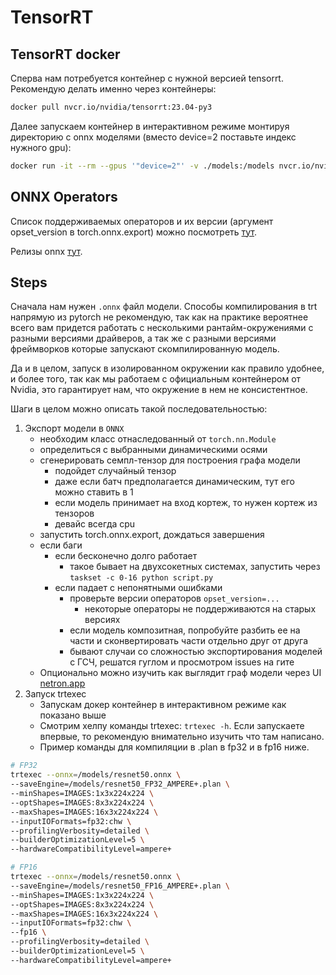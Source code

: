 # TensorRT


## TensorRT docker

Сперва нам потребуется контейнер с нужной версией tensorrt. 
Рекомендую делать именно через контейнеры:

```bash
docker pull nvcr.io/nvidia/tensorrt:23.04-py3
```

Далее запускаем контейнер в интерактивном режиме монтируя директорию с onnx моделями
(вместо device=2 поставьте индекс нужного gpu):

```bash
docker run -it --rm --gpus '"device=2"' -v ./models:/models nvcr.io/nvidia/tensorrt:23.04-py3
```

## ONNX Operators

Список поддерживаемых операторов и их версии (аргумент opset_version в torch.onnx.export) можно посмотреть [тут](https://github.com/onnx/onnx/blob/main/docs/Operators.md).

Релизы onnx [тут](https://github.com/onnx/onnx/releases).


## Steps

Сначала нам нужен `.onnx` файл модели. Способы компилирования в trt напрямую из pytorch не рекомендую,
так как на практике вероятнее всего вам придется работать с несколькими рантайм-окружениями с разными версиями
драйверов, а так же с разными версиями фреймворков которые запускают скомпилированную модель.

Да и в целом, запуск в изолированном окружении как правило удобнее, и более того, так как мы работаем с официальным контейнером от Nvidia, это гарантирует нам, что окружение в нем не консистентное.


Шаги в целом можно описать такой последовательностью:

1. Экспорт модели в `ONNX`
    - необходим класс отнаследованный от `torch.nn.Module`
    - определиться с выбранными динамическими осями
    - сгенерировать семпл-тензор для построения графа модели
        - подойдет случайный тензор
        - даже если батч предполагается динамическим, тут его можно ставить в 1
        - если модель принимает на вход кортеж, то нужен кортеж из тензоров
        - девайс всегда cpu
    - запустить torch.onnx.export, дождаться завершения
    - если баги
        - если бесконечно долго работает
            - такое бывает на двухсокетных системах, запустить через `taskset -c 0-16 python script.py`
        - если падает с непонятными ошибками
            - проверьте версии операторов `opset_version=...`
                - некоторые операторы не поддерживаются на старых версиях
            - если модель композитная, попробуйте разбить ее на части и сконвертировать части отдельно друг от друга
            - бывают случаи со сложностью экспортирования моделей с ГСЧ, решатся гуглом и просмотром issues на гите
    - Опционально можно изучить как выглядит граф модели через UI [netron.app](https://netron.app/)
2. Запуск trtexec
    - Запускам докер контейнер в интерактивном режиме как показано выше
    - Смотрим хелпу команды trtexec: `trtexec -h`. Если запускаете впервые, то рекомендую внимательно изучить что там написано.
    - Пример команды для компиляции в .plan в fp32 и в fp16 ниже.


```bash
# FP32
trtexec --onnx=/models/resnet50.onnx \
--saveEngine=/models/resnet50_FP32_AMPERE+.plan \
--minShapes=IMAGES:1x3x224x224 \
--optShapes=IMAGES:8x3x224x224 \
--maxShapes=IMAGES:16x3x224x224 \
--inputIOFormats=fp32:chw \
--profilingVerbosity=detailed \
--builderOptimizationLevel=5 \
--hardwareCompatibilityLevel=ampere+

# FP16
trtexec --onnx=/models/resnet50.onnx \
--saveEngine=/models/resnet50_FP16_AMPERE+.plan \
--minShapes=IMAGES:1x3x224x224 \
--optShapes=IMAGES:8x3x224x224 \
--maxShapes=IMAGES:16x3x224x224 \
--inputIOFormats=fp32:chw \
--fp16 \
--profilingVerbosity=detailed \
--builderOptimizationLevel=5 \
--hardwareCompatibilityLevel=ampere+
```
